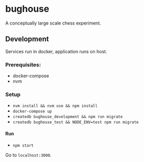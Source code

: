 # bughouse

A conceptually large scale chess experiment.

## Development

Services run in docker, application runs on host.

### Prerequisites:

- docker-compose
- nvm

### Setup

- `nvm install && nvm use && npm install`
- `docker-compose up`
- `createdb bughouse_development && npm run migrate`
- `createdb bughouse_test && NODE_ENV=test npm run migrate`

#### Run

- `npm start`

Go to `localhost:3000`.
